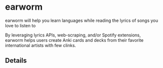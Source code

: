 # earworm

earworm will help you learn languages while reading the lyrics of songs you love to listen to

By leveraging lyrics APIs, web-scraping, and/or Spotify extensions, earworm helps users create Anki cards and decks from their favorite international artists with few clinks.

## Details
